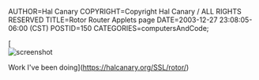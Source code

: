 AUTHOR=Hal Canary
COPYRIGHT=Copyright Hal Canary / ALL RIGHTS RESERVED
TITLE=Rotor Router Applets page
DATE=2003-12-27 23:08:05-06:00 (CST)
POSTID=150
CATEGORIES=computersAndCode;

[  
![screenshot](https://halcanary.org/SSL/images/rotor-1d-agg.png)  
  
Work I've been doing](https://halcanary.org/SSL/rotor/)
